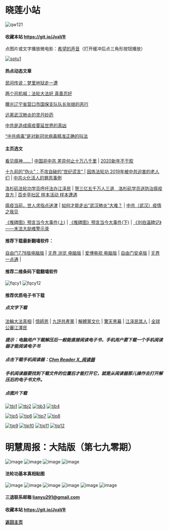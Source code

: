 # 晓莲小站

![qw121](https://user-images.githubusercontent.com/61768866/76094515-ba965380-5ffd-11ea-942f-517e4300e7d1.png)

#### 收藏本站 https://git.io/JvaVR

点图片或文字播放微电影：[希望的声音](https://is.gd/aDQsXV)（打开缓冲后点三角形按钮播放）

[![sptu1](https://user-images.githubusercontent.com/61768866/78322002-1671df00-75a0-11ea-9762-af30c76123de.png)](https://is.gd/aDQsXV)

#### 热点动态文章

[民间传说：梦里地狱走一遭](https://github.com/Hongyu91/cecjy/issues/217#issue-592416142)

[两个司机喊：法轮大法好 真善忍好](https://github.com/Hongyu91/cecjy/issues/218#issue-592417548)

[曝光辽宁省营口市国保支队队长张继的恶行](https://github.com/Hongyu91/cecjy/issues/219#issue-592419332)

[远离武汉肺炎的灵丹妙药](https://github.com/Hongyu91/cecjy/issues/213#issue-591728715)

[中共是造成瘟疫蔓延世界的真凶](https://github.com/Hongyu91/cecjy/issues/214#issue-591729999)

[“中共病毒”是对新冠状病毒精准正确的叫法](https://github.com/Hongyu91/cecjy/issues/215#issue-591731235)

#### 主页选文

[看见瘟神…… ](https://github.com/Hongyu91/cecjy/issues/181#issue-589028196) |
[中国非中共 差异何止十万八千里](https://github.com/Hongyu91/cecjy/issues/148#issue-585672123) |
[2020新年不干胶](https://github.com/Hongyu91/cecjy/issues/3#issue-575143199)

[十九前的“伪火”：不攻自破的“世纪谎言” ](https://github.com/Hongyu91/cecjy/issues/8#issue-575166952) |
[因炼法轮功 2019年被中共迫害的老人们](https://github.com/Hongyu91/cecjy/issues/6#issue-575160898) |
[中共火化活人的罪恶事例](https://github.com/Hongyu91/cecjy/issues/7#issue-575164500)

[洛杉矶法轮功学员呼吁法办江泽民](https://github.com/Hongyu91/cecjy/issues/99#issue-581571478) |
[贺三亿五千万人三退　洛杉矶学员送防治瘟疫良方 ](https://github.com/Hongyu91/cecjy/issues/16#issue-575196004) |
[百步亭社区 样本活动 样本遭遇](https://github.com/Hongyu91/cecjy/issues/15#issue-575188950)

[瘟疫当前，世人求指点迷津](https://github.com/Hongyu91/cecjy/issues/13#issue-575176580) |
[如何才能走出“武汉肺炎”大难？](https://github.com/Hongyu91/cecjy/issues/14#issue-575181554) |
[中共（武汉）疫情之我见](https://github.com/Hongyu91/cecjy/issues/221#issue-592485573)

[《推碑图》预言当今大事件(上)](https://github.com/Hongyu91/cecjy/issues/11#issue-575171523) |
[《推碑图》预言当今大事件(下)](https://github.com/Hongyu91/cecjy/issues/10#issue-575170294) |
[《刘伯温碑记》――末法大劫难警示录](https://github.com/Hongyu91/cecjy/issues/9#issue-575168726)

#### 推荐下载最新翻墙软件：

[自由门7.78版电脑版](https://github.com/Hongyu91/cecjy/files/4353481/fg778r.zip) |
[无界 浏览 电脑版](https://github.com/Hongyu91/cecjy/files/4312303/u1902.zip) | 
[爱博电视 电脑版](https://github.com/Hongyu91/cecjy/files/4312292/iPPOTV.zip) |
[自由门安卓版](https://github.com/Hongyu91/cecjy/files/4315538/fgma.zip) |
[无界一点通](https://github.com/Hongyu91/cecjy/files/4367851/um.zip) |

#### 推荐二维条码下载翻墙软件

![fqcy1](https://user-images.githubusercontent.com/61768866/76378242-f0359680-6387-11ea-9b4b-1523e516dc17.png) 
![fqcy12](https://user-images.githubusercontent.com/61768866/76378266-fb88c200-6387-11ea-908a-6a87a1f7d387.png)

#### 推荐优质电子书下载

##### 点文字下载

[法輪大法真相](https://github.com/Hongyu91/cecjy/files/4318121/default.zip) |
[憶師恩](https://github.com/Hongyu91/cecjy/files/4318160/default.zip) |
[九評共產黨](https://github.com/Hongyu91/cecjy/files/4318129/default.zip) |
[解體黨文化](https://github.com/Hongyu91/cecjy/files/4318136/default.zip) |
[驚天黑幕](https://github.com/Hongyu91/cecjy/files/4318143/default.zip) |
[江泽民其人](https://github.com/Hongyu91/cecjy/files/4318148/default.zip) |
[全球公審江澤民](https://github.com/Hongyu91/cecjy/files/4318152/default.zip)

##### 提示：电脑用户下载解压后一般能直接阅读电子书，手机用户要下载一个手机阅读器才能阅读电子书

##### 点击下载手机阅读器：[Chm Reader X_阅读器](https://github.com/Hongyu91/cecjy/files/4318231/Chm.Reader.X_.com.zip)

##### 手机阅读器要找到下载文件的位置后才能打开它，就是从阅读器那儿操作去打开解压后的电子书文件。

##### 点图片下载

[![tbj1](https://user-images.githubusercontent.com/61768866/76383943-722dbb80-6398-11ea-8a40-50443e8441ae.png)](https://github.com/Hongyu91/cecjy/files/4316018/default.zip)
[![tbj2](https://user-images.githubusercontent.com/61768866/76384391-a9509c80-6399-11ea-96d4-188ebc58a8df.png)](https://github.com/Hongyu91/cecjy/files/4316120/default.zip)
[![tjb3](https://user-images.githubusercontent.com/61768866/76384662-85da2180-639a-11ea-9399-38ecc02667c3.png)](https://github.com/Hongyu91/cecjy/files/4316148/default.zip)
[![tjb4](https://user-images.githubusercontent.com/61768866/76384988-76a7a380-639b-11ea-877c-5972040fa56f.png)](https://github.com/Hongyu91/cecjy/files/4316165/default.zip)

[![tjp5](https://user-images.githubusercontent.com/61768866/76385451-a3a88600-639c-11ea-9226-034e2d235c6f.png)](https://github.com/Hongyu91/cecjy/files/4316204/default.zip)
[![tjp6](https://user-images.githubusercontent.com/61768866/76385875-dbfc9400-639d-11ea-9d31-4f1e3de363f8.png)](https://github.com/Hongyu91/cecjy/files/4316214/default.zip)
[![tjp7](https://user-images.githubusercontent.com/61768866/76386619-e0c24780-639f-11ea-906f-27135a7c2a60.png)](https://github.com/Hongyu91/cecjy/files/4316271/default.zip)
[![tjp8](https://user-images.githubusercontent.com/61768866/76386876-82499900-63a0-11ea-9610-62adc3ff7b14.png)](https://github.com/Hongyu91/cecjy/files/4316280/default.zip)

[![tjp9](https://user-images.githubusercontent.com/61768866/76387603-49aabf00-63a2-11ea-82e0-9a3c777ccc03.png)](https://github.com/Hongyu91/cecjy/files/4316308/default.zip)
[![tip10](https://user-images.githubusercontent.com/61768866/76387981-fc7b1d00-63a2-11ea-8808-b97bd26ebe42.png)](https://github.com/Hongyu91/cecjy/files/4316323/default.zip)
[![tjp11](https://user-images.githubusercontent.com/61768866/76388286-bb373d00-63a3-11ea-9d08-d0616c87a5ee.png)](https://github.com/Hongyu91/cecjy/files/4316342/default.zip)
[![tjp12](https://user-images.githubusercontent.com/61768866/76388709-b030dc80-63a4-11ea-8a52-683d9a546140.png)](https://github.com/Hongyu91/cecjy/files/4316363/default.zip)

# 明慧周报：大陆版（第七九零期）

![image](https://user-images.githubusercontent.com/61768866/77738308-92bd6d00-704a-11ea-8778-68ac1dfd4539.png)
![image](https://user-images.githubusercontent.com/61768866/77738455-d57f4500-704a-11ea-9cb7-65cd3838a939.png)
![image](https://user-images.githubusercontent.com/61768866/77738518-f182e680-704a-11ea-8662-bf2ff844b67f.png)
![image](https://user-images.githubusercontent.com/61768866/77738557-05c6e380-704b-11ea-9e88-a800af2ceae7.png)

#### 法轮功基本真相贴图
 
![image](https://user-images.githubusercontent.com/61768866/75843311-d6d39e00-5e0d-11ea-97ce-91d578dc452d.png)
![image](https://user-images.githubusercontent.com/61768866/75843362-ef43b880-5e0d-11ea-8783-74f0aed401da.png)
![image](https://user-images.githubusercontent.com/61768866/75843414-0d111d80-5e0e-11ea-9db8-038a2499ce61.png)
![image](https://user-images.githubusercontent.com/61768866/75843455-2a45ec00-5e0e-11ea-9776-bc56579dba9a.png)
![image](https://user-images.githubusercontent.com/61768866/75843491-40ec4300-5e0e-11ea-8eb5-54ba558b79a8.png)
![image](https://user-images.githubusercontent.com/61768866/75843547-5c574e00-5e0e-11ea-8552-45cee240c791.png)

#### 三退联系邮箱 lianyu291@gmail.com

#### 收藏本站 https://git.io/JvaVR  

#### [返回主页](https://github.com/Hongyu91/cecjy)
